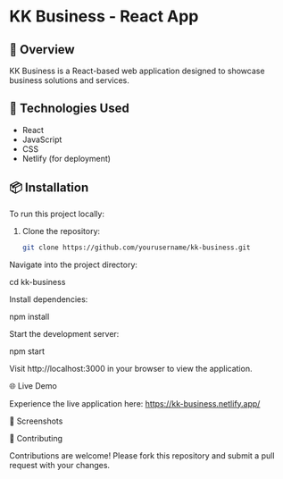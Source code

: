 # KK Business - React App

## 🚀 Overview

KK Business is a React-based web application designed to showcase business solutions and services.

## 🔧 Technologies Used

- React
- JavaScript
- CSS
- Netlify (for deployment)

## 📦 Installation

To run this project locally:

1. Clone the repository:
   ```bash
   git clone https://github.com/yourusername/kk-business.git
Navigate into the project directory:

cd kk-business


Install dependencies:

npm install


Start the development server:

npm start


Visit http://localhost:3000 in your browser to view the application.

🌐 Live Demo

Experience the live application here: https://kk-business.netlify.app/

📸 Screenshots

🤝 Contributing

Contributions are welcome! Please fork this repository and submit a pull request with your changes.
